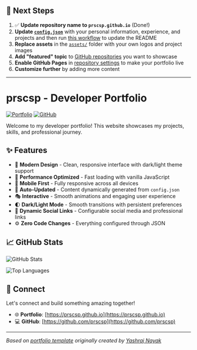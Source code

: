 ## 🚀 Next Steps

1. ✅ **Update repository name to `prscsp.github.io`** (Done!)
2. **Update [`config.json`](https://github.com/prscsp/prscsp.github.io/blob/main/config.json)** with your personal information, experience, and projects and then run [this workflow](https://github.com/prscsp/prscsp.github.io/actions/workflows/update-readme.yml) to update the README
3. **Replace assets** in the [`assets/`](https://github.com/prscsp/prscsp.github.io/tree/main/assets/) folder with your own logos and project images
4. **Add "featured" topic** to [GitHub repositories](https://github.com/prscsp?tab=repositories) you want to showcase
5. **Enable GitHub Pages** in [repository settings](https://github.com/prscsp/prscsp.github.io/settings/pages) to make your portfolio live
6. **Customize further** by adding more content

---

# prscsp - Developer Portfolio

<div align="left">
  
[![Portfolio](https://img.shields.io/badge/🌐_Visit_Portfolio-Live-brightgreen?style=for-the-badge)](https://prscsp.github.io)
[![GitHub](https://img.shields.io/badge/GitHub-Profile-181717?style=for-the-badge&logo=github)](https://github.com/prscsp)

</div>

Welcome to my developer portfolio! This website showcases my projects, skills, and professional journey.

## ✨ Features

- 🎨 **Modern Design** - Clean, responsive interface with dark/light theme support
- 🚀 **Performance Optimized** - Fast loading with vanilla JavaScript
- 📱 **Mobile First** - Fully responsive across all devices
- 🔄 **Auto-Updated** - Content dynamically generated from `config.json`
- 🎭 **Interactive** - Smooth animations and engaging user experience
- 🌓 **Dark/Light Mode** - Smooth transitions with persistent preferences
- 🔗 **Dynamic Social Links** - Configurable social media and professional links
- ⚙️ **Zero Code Changes** - Everything configured through JSON

## 📈 GitHub Stats

<div align="left">

![GitHub Stats](https://github-readme-stats.vercel.app/api?username=prscsp&theme=dark&hide_border=true&include_all_commits=true&count_private=true)

![Top Languages](https://github-readme-stats.vercel.app/api/top-langs/?username=prscsp&theme=dark&hide_border=true&include_all_commits=true&count_private=true&layout=compact)

</div>

## 🤝 Connect

Let's connect and build something amazing together!

- 🌐 **Portfolio**: [https://prscsp.github.io](https://prscsp.github.io)
- 💻 **GitHub**: [https://github.com/prscsp](https://github.com/prscsp)

---

*Based on [portfolio template](https://github.com/yashrajnayak/developer-portfolio) originally created by [Yashraj Nayak](https://github.com/yashrajnayak)*
